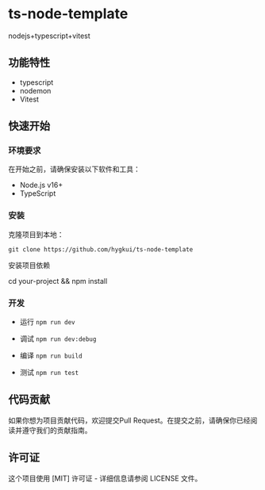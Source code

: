 # ts-node-template

nodejs+typescript+vitest

## 功能特性

- typescript
- nodemon
- Vitest

## 快速开始

### 环境要求

在开始之前，请确保安装以下软件和工具：

- Node.js v16+
- TypeScript

### 安装

克隆项目到本地：

  ```shell
  git clone https://github.com/hygkui/ts-node-template
  ```

安装项目依赖

cd your-project && npm install

### 开发

- 运行 `npm run dev`

- 调试 `npm run dev:debug`

- 编译  `npm run build`

- 测试 `npm run test`

## 代码贡献

如果你想为项目贡献代码，欢迎提交Pull Request。在提交之前，请确保你已经阅读并遵守我们的贡献指南。

## 许可证

这个项目使用 [MIT] 许可证 - 详细信息请参阅 LICENSE 文件。

